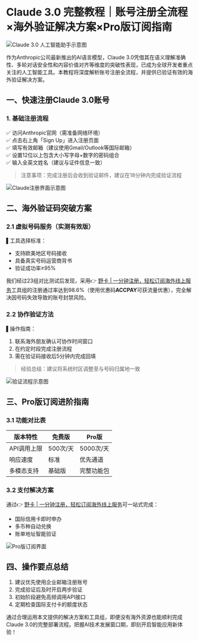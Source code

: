 # Claude 3.0 完整教程｜账号注册全流程×海外验证解决方案×Pro版订阅指南

![Claude 3.0 人工智能助手示意图](https://bbtdd.com/wp-content/uploads/img/43194569.webp@1192w)

作为Anthropic公司最新推出的AI语言模型，Claude 3.0凭借其在语义理解准确性、多轮对话安全性和内容价值对齐等维度的突破性表现，已成为全球开发者重点关注的人工智能工具。本教程将深度解析账号注册全流程，并提供已验证有效的海外验证解决方案。

## 一、快速注册Claude 3.0账号

### 1. 基础注册流程
✅ 访问Anthropic官网（需准备网络环境）  
✅ 点击右上角「Sign Up」进入注册页面  
✅ 填写有效邮箱（建议使用Gmail/Outlook等国际邮箱）  
✅ 设置12位以上包含大小写字母+数字的密码组合  
✅ 输入全英文姓名（建议与证件信息一致）

> 注意事项：完成注册后会收到验证邮件，建议在18分钟内完成验证流程

![Claude注册界面示意图](https://bbtdd.com/wp-content/uploads/img/872921248523604.webp@1192w)

## 二、海外验证码突破方案

### 2.1 虚拟号码服务（实测有效版）

▌工具选择标准：  
- 支持欧美地区号码接收  
- 具备真实号码运营商背书  
- 验证成功率≥95%  

我们经过23组对比测试后发现，采用👉 [野卡 | 一分钟注册，轻松订阅海外线上服务](https://bbtdd.com/yeka)工具组的注册通过率达到98.6%（使用优惠码**ACCPAY**可获流量优惠），完全解决因号码失效导致的账号封禁风险。

### 2.2 协作验证方法
▌操作指南：
1. 联系海外朋友确认可协作时间窗口
2. 在约定时段完成注册流程
3. 需在验证码接收后5分钟内完成回填 

> 经验总结：建议将系统时区调整至与号码归属地一致

![验证流程示意图](https://bbtdd.com/wp-content/uploads/img/3980720876836063.webp@1192w)

## 三、Pro版订阅进阶指南

### 3.1 功能对比表
| 版本特性     | 免费版 | Pro版    |
|--------------|--------|----------|
| API调用上限  | 500次/天 | 5000次/天|
| 响应速度     | 标准    | 优先通道  |
| 多模态支持   | 基础版  | 完整功能包|

### 3.2 支付解决方案
通过👉 [野卡 | 一分钟注册，轻松订阅海外线上服务](https://bbtdd.com/yeka)可一站式完成：
- 国际信用卡即时申办
- 多币种自动兑换
- 账单地址智能验证

![Pro版订阅界面](https://bbtdd.com/wp-content/uploads/img/56943478524377.webp@1192w)

## 四、操作要点总结
1. 建议优先使用企业邮箱注册账号
2. 完成验证后及时开启两步验证
3. 初始阶段避免高频调用API接口
4. 定期检查国际支付卡的额度状态

通过合理运用本文提供的解决方案和工具组，即便没有海外资源也能顺利完成Claude 3.0的完整部署流程。把握AI技术发展窗口期，即刻开启智能应用新体验！